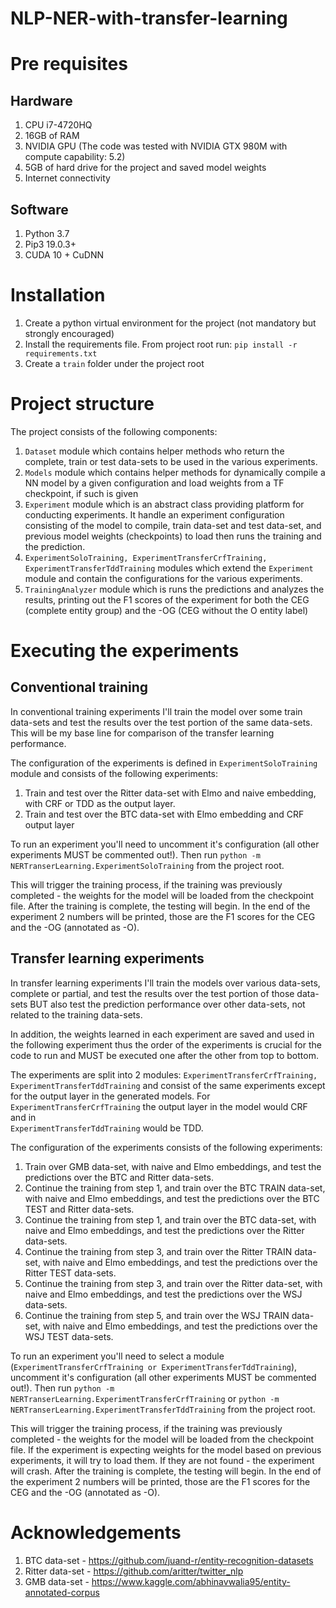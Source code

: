 # NLP-NER-with-transfer-learning

# Pre requisites
## Hardware
1. CPU i7-4720HQ
2. 16GB of RAM
3. NVIDIA GPU (The code was tested with NVIDIA GTX 980M with compute capability: 5.2)
4. 5GB of hard drive for the project and saved model weights
5. Internet connectivity

## Software
1. Python 3.7
2. Pip3 19.0.3+
3. CUDA 10 + CuDNN

# Installation
1. Create a python virtual environment for the project (not mandatory but strongly encouraged) 
2. Install the requirements file. From project root run: ```pip install -r requirements.txt```
3. Create a ```train``` folder under the project root

# Project structure
The project consists of the following components:
1. ```Dataset``` module which contains helper methods who return the complete, train or test 
data-sets to be used in the various experiments.
2. ```Models``` module which contains helper methods for dynamically compile a NN model 
by a given configuration and load weights from a TF checkpoint, if such is given
3. ```Experiment``` module which is an abstract class providing platform for conducting experiments. It handle an experiment configuration
consisting of the model to compile, train data-set and test data-set, and previous model weights (checkpoints)
to load then runs the training and the prediction.
4. ```ExperimentSoloTraining, ExperimentTransferCrfTraining, ExperimentTransferTddTraining``` modules 
which extend the ```Experiment``` module and contain the configurations for the 
various experiments.  
5. ```TrainingAnalyzer``` module which is runs the predictions and analyzes the 
results, printing out the F1 scores of the experiment for both the CEG (complete entity
group) and the -OG (CEG without the O entity label) 

# Executing the experiments
## Conventional training
In conventional training experiments I'll train the model over some train data-sets and 
test the results over the test portion of the same data-sets. This will be my base line
for comparison of the transfer learning performance.  

The configuration of the experiments is defined in ```ExperimentSoloTraining``` module 
and consists of the following experiments:
1. Train and test over the Ritter data-set with Elmo and naive embedding, with CRF or TDD 
as the output layer.
2. Train and test over the BTC data-set with Elmo embedding and CRF output layer

To run an experiment you'll need to uncomment it's configuration (all other experiments 
MUST be commented out!). Then run ```python -m NERTranserLearning.ExperimentSoloTraining```
from the project root. 

This will trigger the training process, if the training was previously completed - the 
weights for the model will be loaded from the checkpoint file.
After the training is complete, the testing will begin. In the end of the experiment
2 numbers will be printed, those are the F1 scores for the CEG and the -OG (annotated as -O).

## Transfer learning experiments
In transfer learning experiments I'll train the models over various data-sets, complete
or partial, and test the results over the test portion of those data-sets BUT also test
the prediction performance over other data-sets, not related to the training data-sets.

In addition, the weights learned in each experiment are saved and used in the 
following experiment thus the order of the experiments is crucial for the code to
run and MUST be executed one after the other from top to bottom.

The experiments are split into 2 modules: ```ExperimentTransferCrfTraining, ExperimentTransferTddTraining```
and consist of the same experiments except for the output layer in the generated models. 
For ```ExperimentTransferCrfTraining``` the output layer in the model would CRF and in  
```ExperimentTransferTddTraining``` would be TDD.

The configuration of the experiments consists of the following experiments:
1. Train over GMB data-set, with naive and Elmo embeddings, and test the predictions
over the BTC and Ritter data-sets.
2. Continue the training from step 1, and train over the BTC TRAIN data-set, with naive and Elmo embeddings, and test the predictions 
over the BTC TEST and Ritter data-sets.
3. Continue the training from step 1, and train over the BTC data-set, with naive and Elmo embeddings, and test the predictions 
over the Ritter data-sets.
4. Continue the training from step 3, and train over the Ritter TRAIN data-set, with naive and Elmo embeddings, and test the predictions 
over the Ritter TEST data-sets.
5. Continue the training from step 3, and train over the Ritter data-set, with naive and Elmo embeddings, and test the predictions 
over the WSJ data-sets.
6. Continue the training from step 5, and train over the WSJ TRAIN data-set, with naive and Elmo embeddings, and test the predictions 
over the WSJ TEST data-sets.

To run an experiment you'll need to select a module (```ExperimentTransferCrfTraining or ExperimentTransferTddTraining```), uncomment it's configuration (all other experiments 
MUST be commented out!). Then run ```python -m NERTranserLearning.ExperimentTransferCrfTraining``` or
```python -m NERTranserLearning.ExperimentTransferTddTraining``` 
from the project root. 

This will trigger the training process, if the training was previously completed - the 
weights for the model will be loaded from the checkpoint file.
If the experiment is expecting weights for the model based on previous experiments, it
will try to load them. If they are not found - the experiment will crash.
After the training is complete, the testing will begin. In the end of the experiment
2 numbers will be printed, those are the F1 scores for the CEG and the -OG (annotated as -O).

# Acknowledgements
1. BTC data-set - https://github.com/juand-r/entity-recognition-datasets
2. Ritter data-set - https://github.com/aritter/twitter_nlp
3. GMB data-set - https://www.kaggle.com/abhinavwalia95/entity-annotated-corpus
